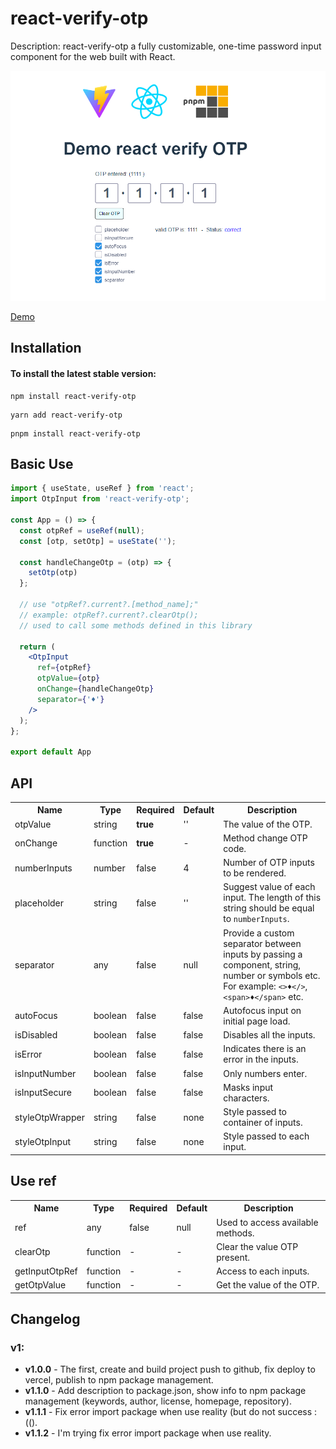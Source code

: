 # react-verify-otp

Description: react-verify-otp a fully customizable, one-time password input component for the web built with React.

![see here](https://raw.githubusercontent.com/phuongnam-code/shared/master/image/any-jpg-png-etc/react-verify-otp.PNG)

[Demo](https://react-verify-otp.vercel.app/)

## Installation

#### To install the latest stable version:

```
npm install react-verify-otp
```
```
yarn add react-verify-otp
```
```
pnpm install react-verify-otp
```

## Basic Use

```jsx
import { useState, useRef } from 'react';
import OtpInput from 'react-verify-otp';

const App = () => {
  const otpRef = useRef(null);
  const [otp, setOtp] = useState('');

  const handleChangeOtp = (otp) => {
    setOtp(otp)
  };

  // use "otpRef?.current?.[method_name];"
  // example: otpRef?.current?.clearOtp();
  // used to call some methods defined in this library

  return (
    <OtpInput
      ref={otpRef}
      otpValue={otp}
      onChange={handleChangeOtp}
      separator={'♦'}
    />
  );
};

export default App
```

## API

<table>
  <tr>
    <th>Name</th>
    <th>Type</th>
    <th>Required</th>
    <th>Default</th>
    <th>Description</th>
  </tr>
  <tr>
    <td>otpValue</td>
    <td>string</td>
    <td><strong>true</strong></td>
    <td>''</td>
    <td>The value of the OTP.</td>
  </tr>
  <tr>
    <td>onChange</td>
    <td>function</td>
    <td><strong>true</strong></td>
    <td>-</td>
    <td>Method change OTP code.</td>
  </tr>
  <tr>
    <td>numberInputs</td>
    <td>number</td>
    <td>false</td>
    <td>4</td>
    <td>Number of OTP inputs to be rendered.</td>
  </tr>
  <tr>
    <td>placeholder</td>
    <td>string</td>
    <td>false</td>
    <td>''</td>
    <td>Suggest value of each input. The length of this string should be equal to <code>numberInputs</code>.
    </td>
  </tr>
  <tr>
    <td>separator</td>
    <td>any</td>
    <td>false</td>
    <td>null</td>
    <td>Provide a custom separator between inputs by passing a component, string, number or symbols etc.
    For example:
      <code>&lt;&gt;♦&lt;/&gt;</code>,
      <code>&lt;span&gt;♦&lt;/span&gt;</code>
    etc.
    </td>
  </tr>
  <tr>
    <td>autoFocus</td>
    <td>boolean</td>
    <td>false</td>
    <td>false</td>
    <td>Autofocus input on initial page load.</td>
  </tr>
  <tr>
    <td>isDisabled</td>
    <td>boolean</td>
    <td>false</td>
    <td>false</td>
    <td>Disables all the inputs.</td>
  </tr>
  <tr>
    <td>isError</td>
    <td>boolean</td>
    <td>false</td>
    <td>false</td>
    <td>Indicates there is an error in the inputs.</td>
  </tr>
  <tr>
    <td>isInputNumber</td>
    <td>boolean</td>
    <td>false</td>
    <td>false</td>
    <td>Only numbers enter.</td>
  </tr>
  <tr>
    <td>isInputSecure</td>
    <td>boolean</td>
    <td>false</td>
    <td>false</td>
    <td>Masks input characters.</td>
  </tr>
  <tr>
    <td>styleOtpWrapper</td>
    <td>string</td>
    <td>false</td>
    <td>none</td>
    <td>Style passed to container of inputs.</td>
  </tr>
  <tr>
    <td>styleOtpInput</td>
    <td>string</td>
    <td>false</td>
    <td>none</td>
    <td>Style passed to each input.</td>
  </tr>
</table>

## Use ref

<table>
  <tr>
    <th>Name</th>
    <th>Type</th>
    <th>Required</th>
    <th>Default</th>
    <th>Description</th>
  </tr>
  <tr>
    <td>ref</td>
    <td>any</td>
    <td>false</td>
    <td>null</td>
    <td>Used to access available methods.</td>
  </tr>
  <tr>
    <td>clearOtp</td>
    <td>function</td>
    <td>-</td>
    <td>-</td>
    <td>Clear the value OTP present.</td>
  </tr>
  <tr>
    <td>getInputOtpRef</td>
    <td>function</td>
    <td>-</td>
    <td>-</td>
    <td>Access to each inputs.</td>
  </tr>
  <tr>
    <td>getOtpValue</td>
    <td>function</td>
    <td>-</td>
    <td>-</td>
    <td>Get the value of the OTP.</td>
  </tr>
</table>

## Changelog
### v1:
* **v1.0.0** - The first, create and build project push to github, fix deploy to vercel, publish to npm package management.
* **v1.1.0** - Add description to package.json, show info to npm package management (keywords, author, license, homepage, repository).
* **v1.1.1** - Fix error import package when use reality (but do not success :(().
* **v1.1.2** - I'm trying fix error import package when use reality.
